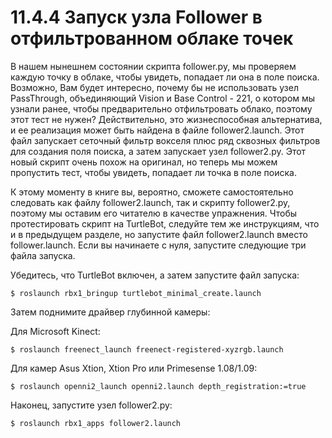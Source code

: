 # 11.4.4 Запуск узла Follower в отфильтрованном облаке точек

В нашем нынешнем состоянии скрипта follower.py, мы проверяем каждую точку в облаке, чтобы увидеть, попадает ли она в поле поиска. Возможно, Вам будет интересно, почему бы не использовать узел PassThrough, объединяющий Vision и Base Control - 221, о котором мы узнали ранее, чтобы предварительно отфильтровать облако, поэтому этот тест не нужен? Действительно, это жизнеспособная альтернатива, и ее реализация может быть найдена в файле follower2.launch. Этот файл запускает сеточный фильтр вокселя плюс ряд сквозных фильтров для создания поля поиска, а затем запускает узел follower2.py. Этот новый скрипт очень похож на оригинал, но теперь мы можем пропустить тест, чтобы увидеть, попадает ли точка в поле поиска.

К этому моменту в книге вы, вероятно, сможете самостоятельно следовать как файлу follower2.launch, так и скрипту follower2.py, поэтому мы оставим его читателю в качестве упражнения. Чтобы протестировать скрипт на TurtleBot, следуйте тем же инструкциям, что и в предыдущем разделе, но запустите файл follower2.launch вместо follower.launch. Если вы начинаете с нуля, запустите следующие три файла запуска.

Убедитесь, что TurtleBot включен, а затем запустите файл запуска:

`$ roslaunch rbx1_bringup turtlebot_minimal_create.launch`

Затем поднимите драйвер глубинной камеры:

Для Microsoft Kinect: 

`$ roslaunch freenect_launch freenect-registered-xyzrgb.launch`

Для камер Asus Xtion, Xtion Pro или Primesense 1.08/1.09: 

`$ roslaunch openni2_launch openni2.launch depth_registration:=true` 

Наконец, запустите узел follower2.py: 

`$ roslaunch rbx1_apps follower2.launch`

